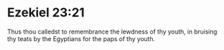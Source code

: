 # Ezekiel 23:21

Thus thou calledst to remembrance the lewdness of thy youth, in bruising thy teats by the Egyptians for the paps of thy youth.